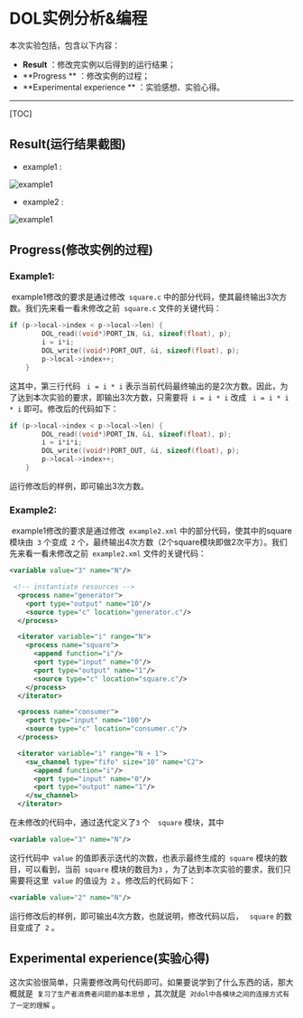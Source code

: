 # DOL实例分析&编程

本次实验包括，包含以下内容：

- **Result** ：修改完实例以后得到的运行结果；
- **Progress ** ：修改实例的过程；
- **Experimental experience ** ：实验感想、实验心得。

------

[TOC]

## Result(运行结果截图)

* example1 :

![example1](http://ww2.sinaimg.cn/large/e3bf9b05gw1f9mx5b2n1vj20c30b4djj.jpg)



* example2 : 

![example1](http://ww1.sinaimg.cn/large/e3bf9b05gw1f9mx7aol55j20bp0b4q6p.jpg)

## Progress(修改实例的过程)

### Example1: 

​	example1修改的要求是通过修改` square.c` 中的部分代码，使其最终输出3次方数。我们先来看一看未修改之前` square.c` 文件的关键代码：

```c
if (p->local->index < p->local->len) {
        DOL_read((void*)PORT_IN, &i, sizeof(float), p);
        i = i*i;
        DOL_write((void*)PORT_OUT, &i, sizeof(float), p);
        p->local->index++;
    }
```

这其中，第三行代码 ` i = i * i` 表示当前代码最终输出的是2次方数。因此，为了达到本次实验的要求，即输出3次方数，只需要将` i = i * i` 改成 ` i = i * i * i` 即可。修改后的代码如下：

```c
if (p->local->index < p->local->len) {
        DOL_read((void*)PORT_IN, &i, sizeof(float), p);
        i = i*i*i;
        DOL_write((void*)PORT_OUT, &i, sizeof(float), p);
        p->local->index++;
    }
```

运行修改后的样例，即可输出3次方数。



### Example2:

​	example1修改的要求是通过修改` example2.xml` 中的部分代码，使其中的square模块由` 3` 个变成` 2` 个，最终输出4次方数（2个square模块即做2次平方）。我们先来看一看未修改之前` example2.xml` 文件的关键代码：

```xml
<variable value="3" name="N"/>
```

```xml
 <!-- instantiate resources -->
  <process name="generator">
    <port type="output" name="10"/>
    <source type="c" location="generator.c"/>
  </process>

  <iterator variable="i" range="N">
    <process name="square">
      <append function="i"/>
      <port type="input" name="0"/>
      <port type="output" name="1"/>
      <source type="c" location="square.c"/>
    </process>
  </iterator>

  <process name="consumer">
    <port type="input" name="100"/>
    <source type="c" location="consumer.c"/>
  </process>

  <iterator variable="i" range="N + 1">
    <sw_channel type="fifo" size="10" name="C2">
      <append function="i"/>
      <port type="input" name="0"/>
      <port type="output" name="1"/>
    </sw_channel>
  </iterator>

```

在未修改的代码中，通过迭代定义了` 3 ` 个`  square` 模块，其中

```xml
<variable value="3" name="N"/>
```

这行代码中` value` 的值即表示迭代的次数，也表示最终生成的` square` 模块的数目，可以看到，当前` square` 模块的数目为` 3 ` ，为了达到本次实验的要求，我们只需要将这里` value` 的值设为` 2` 。修改后的代码如下：

```xml
<variable value="2" name="N"/>
```

运行修改后的样例，即可输出4次方数，也就说明，修改代码以后， ` square` 的数目变成了` 2` 。

## Experimental experience(实验心得)

这次实验很简单，只需要修改两句代码即可。如果要说学到了什么东西的话，那大概就是` 复习了生产者消费者问题的基本思想` ，其次就是` 对dol中各模块之间的连接方式有了一定的理解` 。



